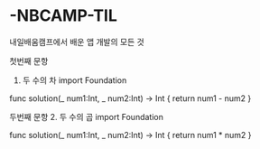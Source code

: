 # -NBCAMP-TIL
내일배움캠프에서 배운 앱 개발의 모든 것

첫번째 문항
1. 두 수의 차
import Foundation

func solution(_ num1:Int, _ num2:Int) -> Int {
    return num1 - num2
}

두번째 문항
2. 두 수의 곱
import Foundation

func solution(_ num1:Int, _ num2:Int) -> Int {
    return num1 * num2
}
